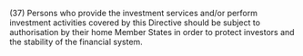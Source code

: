 (37) Persons who provide the investment services and/or perform investment activities covered by this Directive should be subject to authorisation by their home Member States in order to protect investors and the stability of the financial system.